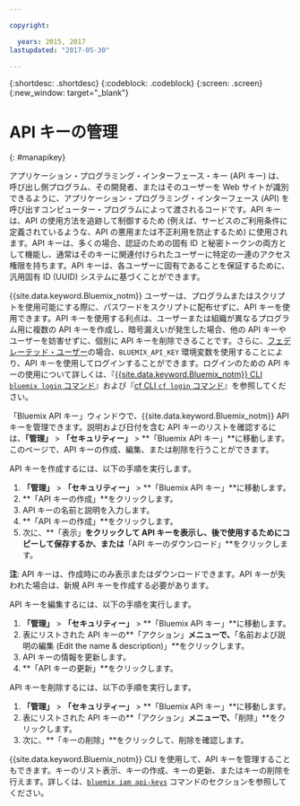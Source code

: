 ```yaml
---

copyright:

  years: 2015, 2017
lastupdated: "2017-05-30"

---
```


{:shortdesc: .shortdesc}
{:codeblock: .codeblock}
{:screen: .screen}
{:new_window: target="_blank"}

# API キーの管理
{: #manapikey}

アプリケーション・プログラミング・インターフェース・キー (API キー) は、呼び出し側プログラム、その開発者、またはそのユーザーを Web サイトが識別できるように、アプリケーション・プログラミング・インターフェース (API) を呼び出すコンピューター・プログラムによって渡されるコードです。API キーは、API の使用方法を追跡して制御するため (例えば、サービスのご利用条件に定義されているような、API の悪用または不正利用を防止するため) に使用されます。API キーは、多くの場合、認証のための固有 ID と秘密トークンの両方として機能し、通常はそのキーに関連付けられたユーザーに特定の一連のアクセス権限を持ちます。API キーは、各ユーザーに固有であることを保証するために、汎用固有 ID (UUID) システムに基づくことができます。

{{site.data.keyword.Bluemix_notm}} ユーザーは、プログラムまたはスクリプトを使用可能にする際に、パスワードをスクリプトに配布せずに、API キーを使用できます。API キーを使用する利点は、ユーザーまたは組織が異なるプログラム用に複数の API キーを作成し、暗号漏えいが発生した場合、他の API キーやユーザーを妨害せずに、個別に API キーを削除できることです。さらに、[フェデレーテッド・ユーザー](/docs/admin/adminpublic.html#federatedid)の場合、`BLUEMIX_API_KEY` 環境変数を使用することにより、API キーを使用してログインすることができます。ログインのための API キーの使用について詳しくは、『[{{site.data.keyword.Bluemix_notm}} CLI `bluemix login` コマンド](/docs/cli/reference/bluemix_cli/bx_cli.html#bluemix_login)』および『[cf CLI `cf login` コマンド](/docs/cli/reference/cfcommands/index.html#cf_login)』を参照してください。

「Bluemix API キー」ウィンドウで、{{site.data.keyword.Bluemix_notm}} API キーを管理できます。説明および日付を含む API キーのリストを確認するには、**「管理」** &gt; **「セキュリティー」** &gt; **「Bluemix API キー」**に移動します。このページで、API キーの作成、編集、または削除を行うことができます。

API キーを作成するには、以下の手順を実行します。

1. **「管理」** &gt; **「セキュリティー」** &gt; **「Bluemix API キー」**に移動します。
2. **「API キーの作成」**をクリックします。
3. API キーの名前と説明を入力します。
4. **「API キーの作成」**をクリックします。
5. 次に、**「表示」**をクリックして API キーを表示し、後で使用するためにコピーして保存するか、または**「API キーのダウンロード」**をクリックします。

**注**: API キーは、作成時にのみ表示またはダウンロードできます。API キーが失われた場合は、新規 API キーを作成する必要があります。

API キーを編集するには、以下の手順を実行します。

1. **「管理」** &gt; **「セキュリティー」** &gt; **「Bluemix API キー」**に移動します。
2. 表にリストされた API キーの**「アクション」**メニューで、**「名前および説明の編集 (Edit the name & description)」**をクリックします。 
3. API キーの情報を更新します。
4. **「API キーの更新」**をクリックします。

API キーを削除するには、以下の手順を実行します。 

1. **「管理」** &gt; **「セキュリティー」** &gt; **「Bluemix API キー」**に移動します。
2. 表にリストされた API キーの**「アクション」**メニューで、**「削除」**をクリックします。
3. 次に、**「キーの削除」**をクリックして、削除を確認します。

{{site.data.keyword.Bluemix_notm}} CLI を使用して、API キーを管理することもできます。キーのリスト表示、キーの作成、キーの更新、またはキーの削除を行えます。詳しくは、[`bluemix iam api-keys`](/docs/cli/reference/bluemix_cli/bx_cli.html#bluemix_iam) コマンドのセクションを参照してください。
